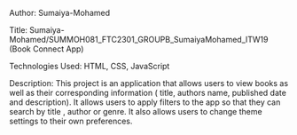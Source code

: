 Author:  Sumaiya-Mohamed

Title:  Sumaiya-Mohamed/SUMMOH081_FTC2301_GROUPB_SumaiyaMohamed_ITW19
  (Book Connect App)

Technologies Used: HTML, CSS, JavaScript

Description:
  This project is an application that allows users to view books as well as their corresponding information ( title, authors name, published date and  description).
It allows users to apply filters to the app so that they can search by title , author or genre.
It also allows users to change theme settings to their own preferences.
